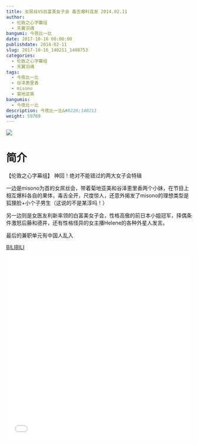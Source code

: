 ```yaml
---
title: 女屌丝VS白富美女子会 毒舌爆料连发 2014.02.11
author: 
  - 伦敦之心字幕组
  - 天翼羽魂
bangumi: 今夜比一比
date: 2017-10-16 00:00:00
publishdate: 2014-02-11
slug: 2017-10-16_140211_1408753
categories: 
  - 伦敦之心字幕组
  - 天翼羽魂
tags: 
  - 今夜比一比
  - 谷泽恵里香
  - misono
  - 菊地亚美
bangumis: 
  - 今夜比一比
description: 今夜比一比&#8226;140211
weight: 59789
---
```


![](https://i.imgur.com/E3TaVnw.jpg)

# 简介  
【伦敦之心字幕组】 神回！绝对不能错过的两大女子会特辑


一边是misono为首的女屌丝会，带着菊地亚美和谷泽恵里香两个小妹，在节目上相互爆料各自的果体，毒舌全开，尺度惊人，还意外揭发了misono的理想类型是狐狸脸+小个子男生（这说的不是某淳吗！）


另一边则是女医友利新率领的白富美女子会，性格高傲的前日本小姐冠军，择偶条件激怒后藤和德井，还有性格怪异的女主播Helene的各种外星人发言。


最后的兼职单元有中国人乱入

  [BILIBILI](https://www.bilibili.com/video/av1408753/)


<div class="vcontainer">  <iframe class='video' src="//www.bilibili.com/blackboard/player.html?cid=2125127&aid=1408753" width="100%" height="500" frameborder="0" allowfullscreen="allowfullscreen"></iframe></div>
